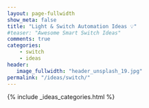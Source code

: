 ```yaml
---
layout: page-fullwidth
show_meta: false
title: "Light & Switch Automation Ideas 💡"
#teaser: "Awesome Smart Switch Ideas"
comments: true
categories:
    - switch
    - ideas
header:
   image_fullwidth: "header_unsplash_19.jpg"
permalink: "/ideas/switch/"
---
```


{% include _ideas_categories.html %}